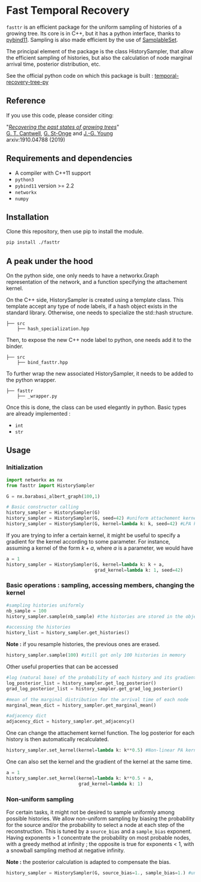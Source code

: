 # Fast Temporal Recovery

`fasttr` is an efficient package for the uniform sampling of histories of a
growing tree. Its core is in C++, but it has a python interface, thanks to
[pybind11](https://github.com/pybind/pybind11).
Sampling is also made efficient by the use of [SamplableSet](https://github.com/gstonge/SamplableSet).

The principal element of the package is the class HistorySampler, that allow
the efficient sampling of histories, but also the calculation of node marginal
arrival time, posterior distribution, etc.

See the official python code on which this package is built :
[temporal-recovery-tree-py](https://github.com/gcant/temporal-recovery-tree-py)

## Reference

If you use this code, please consider citing:

"[*Recovering the past states of growing trees*](https://arxiv.org/abs/1910.04788)"<br/>
[G. T. Cantwell](https://www.george-cantwell.com), [G. St-Onge](https://gstonge.github.io) and [J.-G. Young](http://jgyoung.ca)<br/>
arxiv:1910.04788 (2019) <br/>

## Requirements and dependencies

* A compiler with C++11 support
* `python3`
* `pybind11` version >= 2.2
* `networkx`
* `numpy`

## Installation

Clone this repository, then use pip to install the module.
```bash
pip install ./fasttr
```

## A peak under the hood

On the python side, one only needs to have a networkx.Graph representation of
the network, and a function specifying the attachement kernel.

On the C++ side, HistorySampler is created using a template class. This template accept any type of
node labels, if a hash object exists in the standard library. Otherwise, one needs to specialize
the std::hash structure.

```
├── src
    ├── hash_specialization.hpp
```
Then, to expose the new C++ node label to python, one needs add it to the binder.

```
├── src
    ├── bind_fasttr.hpp
```

To further wrap the new associated HistorySampler, it needs to be added to the python wrapper.

```
├── fasttr
    ├── _wrapper.py
```

Once this is done, the class can be used elegantly in python. Basic types are already implemented :

* `int`
* `str`

## Usage

### Initialization


```python
import networkx as nx
from fasttr import HistorySampler

G = nx.barabasi_albert_graph(100,1)

# Basic constructor calling
history_sampler = HistorySampler(G)
history_sampler = HistorySampler(G, seed=42) #uniform attachement kernel
history_sampler = HistorySampler(G, kernel=lambda k: k, seed=42) #LPA kernel
```

If you are trying to infer a certain kernel, it might be useful to specify a
gradient for the kernel according to some parameter. For instance, assuming a
kernel of the form $k + a$, where $a$ is a parameter, we would have

```python
a = 1
history_sampler = HistorySampler(G, kernel=lambda k: k + a,
                                 grad_kernel=lambda k: 1, seed=42)
```

### Basic operations : sampling, accessing members, changing the kernel

```python
#sampling histories uniformly
nb_sample = 100
history_sampler.sample(nb_sample) #the histories are stored in the object

#accessing the histories
history_list = history_sampler.get_histories()
```

**Note :** if you resample histories, the previous ones are erased.

```python
history_sampler.sample(100) #still got only 100 histories in memory
```

Other useful properties that can be accessed
```python
#log (natural base) of the probability of each history and its gradient
log_posterior_list = history_sampler.get_log_posterior()
grad_log_posterior_list = history_sampler.get_grad_log_posterior()

#mean of the marginal distribution for the arrival time of each node
marginal_mean_dict = history_sampler.get_marginal_mean()

#adjacency dict
adjacency_dict = history_sampler.get_adjacency()
```

One can change the attachement kernel function. The log posterior for each
history is then automatically recalculated.
```python
history_sampler.set_kernel(kernel=lambda k: k**0.5) #Non-linear PA kernel
```

One can also set the kernel and the gradient of the kernel at the same time.
```python
a = 1
history_sampler.set_kernel(kernel=lambda k: k**0.5 + a,
                           grad_kernel=lambda k: 1)
```

### Non-uniform sampling

For certain tasks, it might not be desired to sample uniformly among possible
histories. We allow non-uniform sampling by biasing the probability for the
source and/or the probability to select a node at each step of the
reconstruction. This is tuned by a `source_bias` and a `sample_bias` exponent.
Having exponents > 1 concentrate the probability on most probable nodes, with
a greedy method at infinity ; the opposite is true for exponents < 1, with a
snowball sampling method at negative infinity.

**Note :** the posterior calculation is adapted to compensate the bias.

```python
history_sampler = HistorySampler(G, source_bias=1., sample_bias=1.) #unbiased
```
